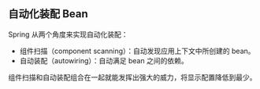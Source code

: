 ## 自动化装配 Bean ##

Spring 从两个角度来实现自动化装配：

* 组件扫描（component scanning）：自动发现应用上下文中所创建的 bean。
* 自动装配（autowiring）：自动满足 bean 之间的依赖。

组件扫描和自动装配组合在一起就能发挥出强大的威力，将显示配置降低到最少。